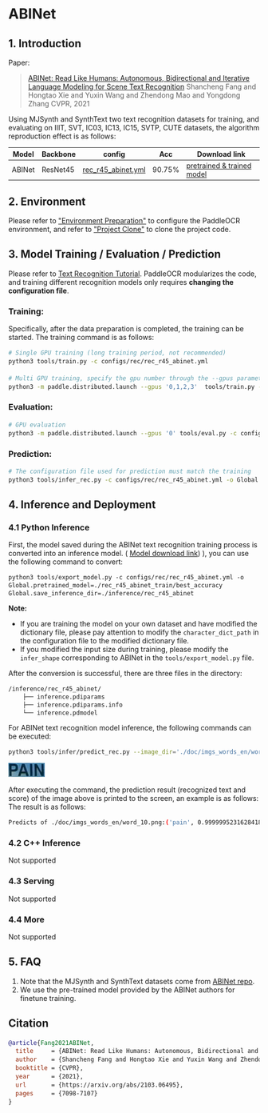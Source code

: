 # ABINet

## 1. Introduction

Paper:
> [ABINet: Read Like Humans: Autonomous, Bidirectional and Iterative Language Modeling for Scene Text Recognition](https://openaccess.thecvf.com/content/CVPR2021/papers/Fang_Read_Like_Humans_Autonomous_Bidirectional_and_Iterative_Language_Modeling_for_CVPR_2021_paper.pdf)
> Shancheng Fang and Hongtao Xie and Yuxin Wang and Zhendong Mao and Yongdong Zhang
> CVPR, 2021

Using MJSynth and SynthText two text recognition datasets for training, and evaluating on IIIT, SVT, IC03, IC13, IC15, SVTP, CUTE datasets, the algorithm reproduction effect is as follows:

|Model|Backbone|config|Acc|Download link|
| --- | --- | --- | --- | --- |
|ABINet|ResNet45|[rec_r45_abinet.yml](../../configs/rec/rec_r45_abinet.yml)|90.75%|[pretrained & trained model](https://paddleocr.bj.bcebos.com/rec_r45_abinet_train.tar)|

## 2. Environment
Please refer to ["Environment Preparation"](./environment_en.md) to configure the PaddleOCR environment, and refer to ["Project Clone"](./clone_en.md) to clone the project code.

## 3. Model Training / Evaluation / Prediction

Please refer to [Text Recognition Tutorial](./recognition_en.md). PaddleOCR modularizes the code, and training different recognition models only requires **changing the configuration file**.

### Training:

Specifically, after the data preparation is completed, the training can be started. The training command is as follows:

```bash
# Single GPU training (long training period, not recommended)
python3 tools/train.py -c configs/rec/rec_r45_abinet.yml

# Multi GPU training, specify the gpu number through the --gpus parameter
python3 -m paddle.distributed.launch --gpus '0,1,2,3'  tools/train.py -c configs/rec/rec_r45_abinet.yml
```

### Evaluation:

```bash
# GPU evaluation
python3 -m paddle.distributed.launch --gpus '0' tools/eval.py -c configs/rec/rec_r45_abinet.yml -o Global.pretrained_model={path/to/weights}/best_accuracy
```

### Prediction:

```bash
# The configuration file used for prediction must match the training
python3 tools/infer_rec.py -c configs/rec/rec_r45_abinet.yml -o Global.infer_img='./doc/imgs_words_en/word_10.png' Global.pretrained_model=./rec_r45_abinet_train/best_accuracy
```

## 4. Inference and Deployment
### 4.1 Python Inference
First, the model saved during the ABINet text recognition training process is converted into an inference model. ( [Model download link](https://paddleocr.bj.bcebos.com/rec_r45_abinet_train.tar)) ), you can use the following command to convert:

```
python3 tools/export_model.py -c configs/rec/rec_r45_abinet.yml -o Global.pretrained_model=./rec_r45_abinet_train/best_accuracy  Global.save_inference_dir=./inference/rec_r45_abinet
```

**Note:**

- If you are training the model on your own dataset and have modified the dictionary file, please pay attention to modify the `character_dict_path` in the configuration file to the modified dictionary file.
- If you modified the input size during training, please modify the `infer_shape` corresponding to ABINet in the `tools/export_model.py` file.

After the conversion is successful, there are three files in the directory:
```text
/inference/rec_r45_abinet/
    ├── inference.pdiparams
    ├── inference.pdiparams.info
    └── inference.pdmodel
```

For ABINet text recognition model inference, the following commands can be executed:

```bash
python3 tools/infer/predict_rec.py --image_dir='./doc/imgs_words_en/word_10.png' --rec_model_dir='./inference/rec_r45_abinet/' --rec_algorithm='ABINet' --rec_image_shape='3,32,128' --rec_char_dict_path='./ppocr/utils/ic15_dict.txt'
```

![img](./images/word_10.png)

After executing the command, the prediction result (recognized text and score) of the image above is printed to the screen, an example is as follows:
The result is as follows:
```bash
Predicts of ./doc/imgs_words_en/word_10.png:('pain', 0.9999995231628418)
```

### 4.2 C++ Inference
Not supported

### 4.3 Serving
Not supported

### 4.4 More
Not supported

## 5. FAQ
1. Note that the MJSynth and SynthText datasets come from [ABINet repo](https://github.com/FangShancheng/ABINet).
2. We use the pre-trained model provided by the ABINet authors for finetune training.

## Citation

```bibtex
@article{Fang2021ABINet,
  title     = {ABINet: Read Like Humans: Autonomous, Bidirectional and Iterative Language Modeling for Scene Text Recognition},
  author    = {Shancheng Fang and Hongtao Xie and Yuxin Wang and Zhendong Mao and Yongdong Zhang},
  booktitle = {CVPR},
  year      = {2021},
  url       = {https://arxiv.org/abs/2103.06495},
  pages     = {7098-7107}
}
```

